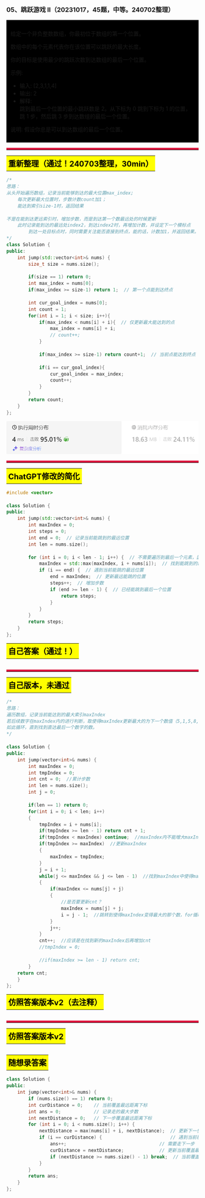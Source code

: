### 05、跳跃游戏 II（20231017，45题，中等。240702整理）
<div style="border: 1px solid black; padding: 10px; background-color: #000000;">

给定一个非负整数数组，你最初位于数组的第一个位置。

数组中的每个元素代表你在该位置可以跳跃的最大长度。

你的目标是使用最少的跳跃次数到达数组的最后一个位置。

示例:

- 输入: [2,3,1,1,4]
- 输出: 2
- 解释:   
  跳到最后一个位置的最小跳跃数是 2。从下标为 0 跳到下标为 1 的位置，跳  1  步，然后跳  3  步到达数组的最后一个位置。

说明: 假设你总是可以到达数组的最后一个位置。

  </p>
</div>

<hr style="border-top: 5px solid #DC143C;">
<table>
  <tr>
    <td bgcolor="Yellow" style="padding: 5px; border: 0px solid black;">
      <span style="font-weight: bold; font-size: 20px;color: black;">
      重新整理（通过！240703整理，30min）
      </span>
    </td>
  </tr>
</table>

```C++
/*
思路：
从头开始遍历数组，记录当前能够到达的最大位置max_index;
    每次更新最大位置时，步数计数count加1；
    能达到索引size-1时，返回结果

不是在能到达更远索引时，增加步数，而是到达第一个数最远处的时候更新
    此时记录能到达的最远处index2，到达index2时，再增加计数，并设定下一个模标点
        到达一处目标点时，同时需要关注能否直接到终点，能的话，计数加1，并返回结果。
*/
class Solution {
public:
    int jump(std::vector<int>& nums) {
        size_t size = nums.size();

        if(size == 1) return 0;
        int max_index = nums[0];
        if(max_index >= size-1) return 1;  // 第一个点能到达终点

        int cur_goal_index = nums[0];
        int count = 1;
        for(int i = 1; i < size; i++){
            if(max_index < nums[i] + i){  // 仅更新最大能达到的点
                max_index = nums[i] + i;
                // count++;
            }
            
            if(max_index >= size-1) return count+1;  // 当前点能达到终点

            if(i == cur_goal_index){
                cur_goal_index = max_index;
                count++;
            }
        }
        return count;
    }
};
```
![alt text](image/5190749cf293170a074ee9d1fdfd84e.png)

<hr style="border-top: 5px solid #DC143C;">
<table>
  <tr>
    <td bgcolor="Yellow" style="padding: 5px; border: 0px solid black;">
      <span style="font-weight: bold; font-size: 20px;color: black;">
      ChatGPT修改的简化
      </span>
    </td>
  </tr>
</table>

```C++
#include <vector>

class Solution {
public:
    int jump(std::vector<int>& nums) {
        int maxIndex = 0;
        int steps = 0;
        int end = 0;  // 记录当前能跳到的最远位置
        int len = nums.size();

        for (int i = 0; i < len - 1; i++) {  // 不需要遍历到最后一个元素，因为在跳到最后一个元素之前，steps已经加1
            maxIndex = std::max(maxIndex, i + nums[i]);  // 找到能跳到的最远的位置
            if (i == end) {  // 遇到当前能跳的最远位置
                end = maxIndex;  // 更新最远能跳的位置
                steps++;  // 增加步数
                if (end >= len - 1) {  // 已经能跳到最后一个位置
                    return steps;
                }
            }
        }
        return steps;
    }
};

```

<table>
  <tr>
    <td bgcolor="Yellow" style="padding: 5px; border: 0px solid black;">
      <span style="font-weight: bold; font-size: 20px;color: black;">
      自己答案（通过！）
      </span>
    </td>
  </tr>
</table>

```C++


```

<hr style="border-top: 5px solid #DC143C;">

<table>
  <tr>
    <td bgcolor="Yellow" style="padding: 5px; border: 0px solid black;">
      <span style="font-weight: bold; font-size: 20px;color: black;">
      自己版本，未通过 
      </span>
    </td>
  </tr>
</table>

```C++
/*
思路：
遍历数组，记录当前能达到的最大索引maxIndex
若后续数字在maxIndex内的进行判断，取使得maxIndex更新最大的为下一个数值（5,1,5,8,6,5）
如此循环，直到找到直达最后一个数字的数。
*/

class Solution {
public:
    int jump(vector<int>& nums) {
        int maxIndex = 0;
        int tmpIndex = 0;
        int cnt = 0;  //累计步数
        int len = nums.size();
        int j = 0;

        if(len == 1) return 0;
        for(int i = 0; i < len; i++)
        {
            tmpIndex = i + nums[i];
            if(tmpIndex >= len - 1) return cnt + 1;
            if(tmpIndex < maxIndex) continue;  //maxIndex内不能增大maxIndex的数字忽略
            if(tmpIndex >= maxIndex)  //更新maxIndex
            {
                maxIndex = tmpIndex;
            }
            j = i + 1;
            while(j <= maxIndex && j <= len - 1)  //找到maxIndex中使得maxIndex变得最大的那个数
            {
                if(maxIndex <= nums[j] + j)
                {
                    //是否要更新cnt？
                    maxIndex = nums[j] + j;
                    i = j - 1;  //跳转到使得maxIndex变得最大的那个数，for循环会自动给i加1,，所以减1                   
                }
                j++;
            } 
            cnt++;  //应该是在找到新的maxIndex后再增加cnt
            //tmpIndex = 0;

            //if(maxIndex >= len - 1) return cnt;
        }
    return cnt;
    }
};

```

<table>
  <tr>
    <td bgcolor="Yellow" style="padding: 5px; border: 0px solid black;">
      <span style="font-weight: bold; font-size: 20px;color: black;">
      仿照答案版本v2（去注释）
      </span>
    </td>
  </tr>
</table>

```C++


```

<hr style="border-top: 5px solid #DC143C;">

<table>
  <tr>
    <td bgcolor="Yellow" style="padding: 5px; border: 0px solid black;">
      <span style="font-weight: bold; font-size: 20px;color: black;">
      仿照答案版本v2
      </span>
    </td>
  </tr>
</table>

```C++


```

<table>
  <tr>
    <td bgcolor="Yellow" style="padding: 5px; border: 0px solid black;">
      <span style="font-weight: bold; font-size: 20px;color: black;">
      随想录答案
      </span>
    </td>
  </tr>
</table>

```C++
class Solution {
public:
    int jump(vector<int>& nums) {
        if (nums.size() == 1) return 0;
        int curDistance = 0;    // 当前覆盖最远距离下标
        int ans = 0;            // 记录走的最大步数
        int nextDistance = 0;   // 下一步覆盖最远距离下标
        for (int i = 0; i < nums.size(); i++) {
            nextDistance = max(nums[i] + i, nextDistance);  // 更新下一步覆盖最远距离下标
            if (i == curDistance) {                         // 遇到当前覆盖最远距离下标
                ans++;                                  // 需要走下一步
                curDistance = nextDistance;             // 更新当前覆盖最远距离下标（相当于加油了）
                if (nextDistance >= nums.size() - 1) break;  // 当前覆盖最远距到达集合终点，不用做ans++操作了，直接结束
            }
        }
        return ans;
    }
};
```